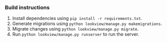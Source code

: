 ### Build instructions
1. Install dependencies using ```pip install -r requirements.txt```.
2. Generate migrations using ```python lookview/manage.py makemigrations```.
3. Migrate changes using ```python lookview/manage.py migrate```.
4. Run ```python lookview/manage.py runserver``` to run the server.
